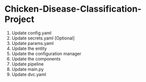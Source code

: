 # Chicken-Disease-Classification-Project


1. Update config.yaml
2. Update secrets.yaml [Optional]
3. Update params.yaml
4. Update the entity
5. Update the configuration manager
6. Update the components
7. Update pipeline
8. Update main.py
9. Update dvc.yaml 